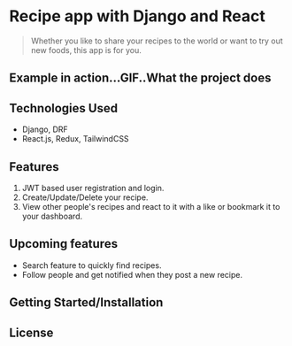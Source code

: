 # Recipe app with Django and React

> Whether you like to share your recipes to the world or want to try out new foods, this app is for you.

## Example in action...GIF..What the project does

## Technologies Used

- Django, DRF
- React.js, Redux, TailwindCSS

## Features

1. JWT based user registration and login.
2. Create/Update/Delete your recipe.
3. View other people's recipes and react to it with a like or bookmark it to your dashboard.

## Upcoming features

- Search feature to quickly find recipes.
- Follow people and get notified when they post a new recipe.

## Getting Started/Installation

## License
